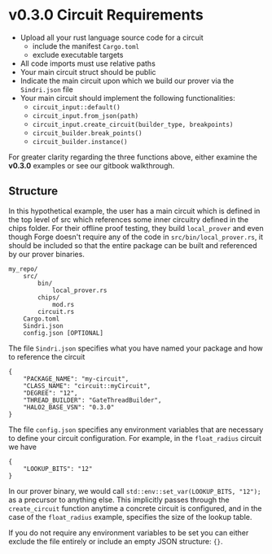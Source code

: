 # v0.3.0 Circuit Requirements

- Upload all your rust language source code for a circuit
  - include the manifest `Cargo.toml`
  - exclude executable targets
- All code imports must use relative paths
- Your main circuit struct should be public
- Indicate the main circuit upon which we build our prover via the `Sindri.json` file
- Your main circuit should implement the following functionalities:
  - `circuit_input::default()`
  - `circuit_input.from_json(path)`
  - `circuit_input.create_circuit(builder_type, breakpoints)`
  - `circuit_builder.break_points()`
  - `circuit_builder.instance()`

For greater clarity regarding the three functions above, either examine the **v0.3.0** examples or see our gitbook walkthrough.

## Structure
In this hypothetical example, the user has a main circuit which is defined in the top level of src which references some inner circuitry defined in the chips folder.  For their offline proof testing, they build `local_prover` and even though Forge doesn't require any of the code in `src/bin/local_prover.rs`, it should be included so that the entire package can be built and referenced by our prover binaries.
```
my_repo/
    src/
        bin/
            local_prover.rs
        chips/
            mod.rs
        circuit.rs
    Cargo.toml
    Sindri.json
    config.json [OPTIONAL]
```

The file `Sindri.json` specifies what you have named your package and how to reference the circuit
```
{
    "PACKAGE_NAME": "my-circuit",
    "CLASS_NAME": "circuit::myCircuit",
    "DEGREE": "12",
    "THREAD_BUILDER": "GateThreadBuilder",
    "HALO2_BASE_VSN": "0.3.0"
}
```
The file `config.json` specifies any environment variables that are necessary to define your circuit configuration.  For example, in the `float_radius` circuit we have
```
{
    "LOOKUP_BITS": "12"
}
```
In our prover binary, we would call `std::env::set_var(LOOKUP_BITS, "12");` as a precursor to anything else. This implicitly passes through the `create_circuit` function anytime a concrete circuit is configured, and in the case of the `float_radius` example, specifies the size of the lookup table.

If you do not require any environment variables to be set you can either exclude the file entirely or include an empty JSON structure: `{}`.
